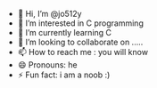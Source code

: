 - 👋 Hi, I’m @jo512y
- 👀 I’m interested in C programming
- 🌱 I’m currently learning C
- 💞️ I’m looking to collaborate on .....
- 📫 How to reach me : you will know
- 😄 Pronouns: he
- ⚡ Fun fact: i am a noob :)

<!---
jo512y/jo512y is a ✨ special ✨ repository because its `README.md` (this file) appears on your GitHub profile.
You can click the Preview link to take a look at your changes.
--->
